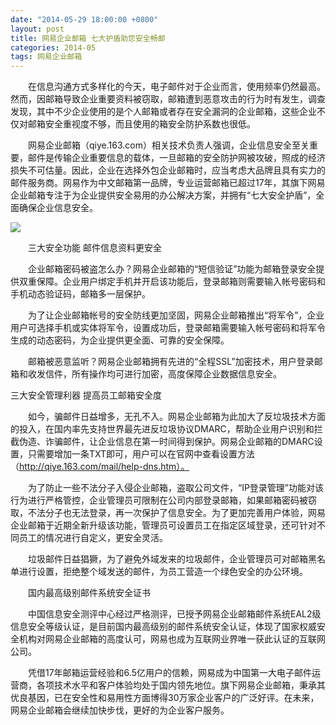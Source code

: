 ```yaml
---
date: "2014-05-29 18:00:00 +0800"
layout: post
title: 网易企业邮箱 七大护盾助您安全畅邮
categories: 2014-05
tags: 网易企业邮箱
---
```


　　在信息沟通方式多样化的今天，电子邮件对于企业而言，使用频率仍然最高。然而，因邮箱导致企业重要资料被窃取，邮箱遭到恶意攻击的行为时有发生，调查发现，其中不少企业使用的是个人邮箱或者存在安全漏洞的企业邮箱，这些企业不仅对邮箱安全重视度不够，而且使用的箱安全防护系数也很低。

　　网易企业邮箱（qiye.163.com）相关技术负责人强调，企业信息安全至关重要，邮件是传输企业重要信息的载体，一旦邮箱的安全防护网被攻破，照成的经济损失不可估量。因此，企业在选择外包企业邮箱时，应当考虑大品牌且具有实力的邮件服务商。网易作为中文邮箱第一品牌，专业运营邮箱已超过17年，其旗下网易企业邮箱专注于为企业提供安全易用的办公解决方案，并拥有“七大安全护盾”，全面确保企业信息安全。

   <img src="/media/img/2014/05-29/01.jpg">

　　三大安全功能 邮件信息资料更安全

　　企业邮箱密码被盗怎么办？网易企业邮箱的“短信验证”功能为邮箱登录安全提供双重保障。企业用户绑定手机并开启该功能后，登录邮箱则需要输入帐号密码和手机动态验证码，邮箱多一层保护。

　　为了让企业邮箱帐号的安全防线更加坚固，网易企业邮箱推出“将军令”，企业用户可选择手机或实体将军令，设置成功后，登录邮箱需要输入帐号密码和将军令生成的动态密码，为企业提供更全面、可靠的安全保障。

　　邮箱被恶意监听？网易企业邮箱拥有先进的“全程SSL”加密技术，用户登录邮箱和收发信件，所有操作均可进行加密，高度保障企业数据信息安全。

   三大安全管理利器 提高员工邮箱安全度

　　如今，骗邮件日益增多，无孔不入。网易企业邮箱为此加大了反垃圾技术方面的投入，在国内率先支持世界最先进反垃圾协议DMARC，帮助企业用户识别和拦截伪造、诈骗邮件，让企业信息在第一时间得到保护。网易企业邮箱的DMARC设置，只需要增加一条TXT即可，用户可以在官网中查看设置方法（http://qiye.163.com/mail/help-dns.htm）。

　　为了防止一些不法分子入侵企业邮箱，盗取公司文件，“IP登录管理”功能对该行为进行严格管控，企业管理员可限制在公司内部登录邮箱，如果邮箱密码被窃取，不法分子也无法登录，再一次保护了信息安全。为了更加完善用户体验，网易企业邮箱于近期全新升级该功能，管理员可设置员工在指定区域登录，还可针对不同员工的情况进行自定义，更安全灵活。

　　垃圾邮件日益猖獗，为了避免外域发来的垃圾邮件，企业管理员可对邮箱黑名单进行设置，拒绝整个域发送的邮件，为员工营造一个绿色安全的办公环境。

　　国内最高级别邮件系统安全证书


　　中国信息安全测评中心经过严格测评，已授予网易企业邮箱邮件系统EAL2级信息安全等级认证，是目前国内最高级别的邮件系统安全认证，体现了国家权威安全机构对网易企业邮箱的高度认可，网易也成为互联网业界唯一获此认证的互联网公司。

　　凭借17年邮箱运营经验和6.5亿用户的信赖，网易成为中国第一大电子邮件运营商，各项技术水平和客户体验均处于国内领先地位。旗下网易企业邮箱，秉承其优良基因，已在安全性和易用性方面博得30万家企业客户的广泛好评。在未来，网易企业邮箱会继续加快步伐，更好的为企业客户服务。
  
　　


